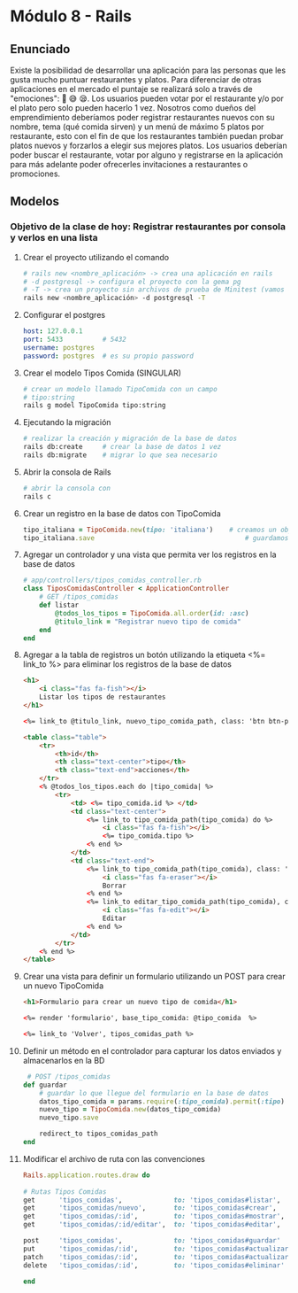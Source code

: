 # Módulo 8 - Rails

## Enunciado

Existe la posibilidad de desarrollar una aplicación para las personas que les gusta mucho puntuar restaurantes y platos. Para diferenciar de otras aplicaciones en el mercado el puntaje se realizará solo a través de "emociones": 🥳 😅 😪.
Los usuarios pueden votar por el restaurante y/o por el plato pero solo pueden hacerlo 1 vez.
Nosotros como dueños del emprendimiento deberíamos poder registrar restaurantes nuevos con su nombre, tema (qué comida sirven) y un menú de máximo 5 platos por restaurante, esto con el fin de que los restaurantes también puedan probar platos nuevos y forzarlos a elegir sus mejores platos.
Los usuarios deberían poder buscar el restaurante, votar por alguno y registrarse en la aplicación para más adelante poder ofrecerles invitaciones a restaurantes o promociones.

## Modelos

### Objetivo de la clase de hoy: Registrar restaurantes por consola y verlos en una lista

1. Crear el proyecto utilizando el comando

    ```bash
    # rails new <nombre_aplicación> -> crea una aplicación en rails
    # -d postgresql -> configura el proyecto con la gema pg
    # -T -> crea un proyecto sin archivos de prueba de Minitest (vamos a utilizar Rspec)
    rails new <nombre_aplicación> -d postgresql -T
    ```

2. Configurar el postgres

    ```yml
    host: 127.0.0.1
    port: 5433          # 5432
    username: postgres
    password: postgres  # es su propio password
    ```

3. Crear el modelo Tipos Comida (SINGULAR)

    ```bash
    # crear un modelo llamado TipoComida con un campo
    # tipo:string
    rails g model TipoComida tipo:string
    ```

4. Ejecutando la migración

    ```bash
    # realizar la creación y migración de la base de datos
    rails db:create     # crear la base de datos 1 vez
    rails db:migrate    # migrar lo que sea necesario
    ```

5. Abrir la consola de Rails

    ```bash
    # abrir la consola con
    rails c
    ```

6. Crear un registro en la base de datos con TipoComida

    ```ruby
    tipo_italiana = TipoComida.new(tipo: 'italiana')    # creamos un objeto TipoComida
    tipo_italiana.save                                      # guardamos en objeto en la BD
    ```

7. Agregar un controlador y una vista que permita ver los registros en la base de datos

    ```ruby
    # app/controllers/tipos_comidas_controller.rb
    class TiposComidasController < ApplicationController
        # GET /tipos_comidas
        def listar
            @todos_los_tipos = TipoComida.all.order(id: :asc)
            @titulo_link = "Registrar nuevo tipo de comida"
        end
    end
    ```

8. Agregar a la tabla de registros un botón utilizando la etiqueta <%= link_to %> para eliminar los registros de la base de datos

    ```html
    <h1>
        <i class="fas fa-fish"></i>
        Listar los tipos de restaurantes
    </h1>

    <%= link_to @titulo_link, nuevo_tipo_comida_path, class: 'btn btn-primary' %>

    <table class="table">
        <tr>
            <th>id</th>
            <th class="text-center">tipo</th>
            <th class="text-end">acciones</th>
        </tr>
        <% @todos_los_tipos.each do |tipo_comida| %>
            <tr>
                <td> <%= tipo_comida.id %> </td>
                <td class="text-center"> 
                    <%= link_to tipo_comida_path(tipo_comida) do %>
                        <i class="fas fa-fish"></i>
                        <%= tipo_comida.tipo %>
                    <% end %>
                </td>
                <td class="text-end">
                    <%= link_to tipo_comida_path(tipo_comida), class: 'btn btn-danger', method: :delete, data: { confirm: '¿Está seguro que quiere eliminar el registro?' } do %>
                        <i class="fas fa-eraser"></i>
                        Borrar
                    <% end %>
                    <%= link_to editar_tipo_comida_path(tipo_comida), class: 'btn btn-warning' do %>
                        <i class="fas fa-edit"></i>
                        Editar
                    <% end %>
                </td>
            </tr>
        <% end %>
    </table>
    ```

9. Crear una vista para definir un formulario utilizando un POST para crear un nuevo TipoComida

    ```html
    <h1>Formulario para crear un nuevo tipo de comida</h1>

    <%= render 'formulario', base_tipo_comida: @tipo_comida  %>

    <%= link_to 'Volver', tipos_comidas_path %>
    ```

10. Definir un método en el controlador para capturar los datos enviados y almacenarlos en la BD

    ```ruby
     # POST /tipos_comidas
    def guardar
        # guardar lo que llegue del formulario en la base de datos
        datos_tipo_comida = params.require(:tipo_comida).permit(:tipo)
        nuevo_tipo = TipoComida.new(datos_tipo_comida)
        nuevo_tipo.save

        redirect_to tipos_comidas_path
    end
    ```

11. Modificar el archivo de ruta con las convenciones

    ```ruby
    Rails.application.routes.draw do
  
    # Rutas Tipos Comidas
    get      'tipos_comidas',             to: 'tipos_comidas#listar',     as: 'tipos_comidas'     # listar 
    get      'tipos_comidas/nuevo',       to: 'tipos_comidas#crear',      as: 'nuevo_tipo_comida' # formulario de nuevo
    get      'tipos_comidas/:id',         to: 'tipos_comidas#mostrar',    as: 'tipo_comida'       # vista del detalle de un tipo de comida
    get      'tipos_comidas/:id/editar',  to: 'tipos_comidas#editar',     as: 'editar_tipo_comida'# formulario para editar el registro

    post     'tipos_comidas',             to: 'tipos_comidas#guardar'
    put      'tipos_comidas/:id',         to: 'tipos_comidas#actualizar'
    patch    'tipos_comidas/:id',         to: 'tipos_comidas#actualizar'
    delete   'tipos_comidas/:id',         to: 'tipos_comidas#eliminar'

    end
    ```
